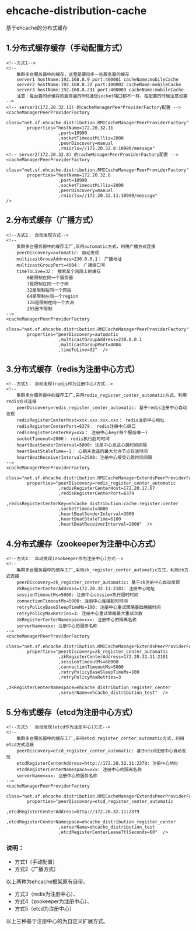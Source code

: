 # ehcache-distribution-cache
基于ehcache的分布式缓存


## 1.分布式缓存缓存（手动配置方式）
    <!--方式1-->
    <!--
        集群多台服务器中的缓存，这里是要同步一些服务器的缓存
        server1 hostName:192.168.8.9 port:400001 cacheName:mobileCache
        server2 hostName:192.168.8.32 port:400002 cacheName:mobileCache
        server3 hostName:192.168.8.231 port:400003 cacheName:mobileCache
        注意：每台要同步缓存的服务器的RMI通信socket端口都不一样，在配置的时候注意设置
    -->
    <!-- server1(172.20.32.11) 的cacheManagerPeerProviderFactory配置 -->
    <cacheManagerPeerProviderFactory
            class="net.sf.ehcache.distribution.RMICacheManagerPeerProviderFactory"
            properties="hostName=172.20.32.11
                        ,port=10990
                        ,socketTimeoutMillis=2000
                        ,peerDiscovery=manual
                        ,rmiUrls=//172.20.32.8:10990/message"
    <!-- server2(172.20.32.8) 的cacheManagerPeerProviderFactory配置 -->
    <cacheManagerPeerProviderFactory
            class="net.sf.ehcache.distribution.RMICacheManagerPeerProviderFactory"
            properties="hostName=172.20.32.8
                        ,port=10990
                        ,socketTimeoutMillis=2000
                        ,peerDiscovery=manual
                        ,rmiUrls=//172.20.32.11:10990/message"
    />




## 2.分布式缓存（广播方式）
    <!--方式2： 自动发现方式-->
    <!--
        集群多台服务器中的缓存工厂,采用automatic方式，利用广播方式连接
        peerDiscovery=automatic: 自动发现
        multicastGroupAddress=230.0.0.1： 广播地址
        multicastGroupPort=4004： 广播端口号
        timeToLive=32： 搜索某个网段上的缓存
            0是限制在同一个服务器
            1是限制在同一个子网
            32是限制在同一个网站
            64是限制在同一个region
            128是限制在同一个大洲
            255是不限制
    -->
    <cacheManagerPeerProviderFactory
            class="net.sf.ehcache.distribution.RMICacheManagerPeerProviderFactory"
            properties="peerDiscovery=automatic
                        ,multicastGroupAddress=230.0.0.1
                        ,multicastGroupPort=4004
                        ,timeToLive=32"  />




## 3.分布式缓存（redis为注册中心方式）
    <!--方式3： 自动发现(redis作为注册中心)方式-->
    <!--
        集群多台服务器中的缓存工厂,采用redis_register_center_automatic方式，利用redis方式连接
        peerDiscovery=redis_register_center_automatic: 基于redis注册中心自动发现
        redisRegisterCenterHost=xxx.xxx.xxx.xxx： redis注册中心地址
        redisRegisterCenterPort=6379： redis注册中心端口
        redisRegisterCenterKey=xxx： 注册中心key(每个服务唯一)
        socketTimeout=2000： redis执行超时时间
        heartBeatSenderInterval=5000: 注册中心发送心跳时间间隔
        heartBeatStaleTime=-1： 心跳未发送的最大允许节点存活时间
        heartBeatReceiverInterval=2500: 注册中心接受心跳时间间隔
    -->
    <cacheManagerPeerProviderFactory
            class="net.sf.ehcache.distribution.RMICacheManagerExtendsPeerProviderFactory"
            properties="peerDiscovery=redis_register_center_automatic
                        ,redisRegisterCenterHost=172.20.17.67
                        ,redisRegisterCenterPort=6379
                        ,redisRegisterCenterKey=ehcache_distribution:cache:register:center
                        ,socketTimeout=3000
                        ,heartBeatSenderInterval=3000
                        ,heartBeatStaleTime=6100
                        ,heartBeatReceiverInterval=2000"  />



## 4.分布式缓存（zookeeper为注册中心方式）
    <!--方式4： 自动发现(zookeeper作为注册中心)方式-->
    <!--
        集群多台服务器中的缓存工厂,采用zk_register_center_automatic方式，利用zk方式连接
        peerDiscovery=zk_register_center_automatic: 基于zk注册中心自动发现
        zkRegisterCenterAddress=172.20.32.11:2181: 注册中心地址
        sessionTimeoutMs=5000: 注册中心session执行超时时间
        connectionTimeoutMs=5000: 注册中心连接超时时间
        retryPolicyBaseSleepTimeMs=100: 注册中心重试策略基础睡眠时间
        retryPolicyMaxRetries=3: 注册中心重试策略最大重试次数
        zkRegisterCenterNamespace=xxx: 注册中心的隔离名称
        serverName=xxx: 注册中心的服务名称
    -->
    <cacheManagerPeerProviderFactory
            class="net.sf.ehcache.distribution.RMICacheManagerExtendsPeerProviderFactory"
            properties="peerDiscovery=zk_register_center_automatic
                        ,zkRegisterCenterAddress=172.20.32.11:2181
                        ,sessionTimeoutMs=60000
                        ,connectionTimeoutMs=5000
                        ,retryPolicyBaseSleepTimeMs=100
                        ,retryPolicyMaxRetries=3
                        ,zkRegisterCenterNamespace=ehcache_distribution_register_center
                        ,serverName=ehcache_distribution_test"  />



## 5.分布式缓存（etcd为注册中心方式）
    <!--方式5： 自动发现(etcd作为注册中心)方式-->
    <!--
        集群多台服务器中的缓存工厂,采用etcd_register_center_automatic方式，利用etcd方式连接
        peerDiscovery=etcd_register_center_automatic: 基于etcd注册中心自动发现
        etcdRegisterCenterAddress=http://172.20.32.11:2379: 注册中心地址
        etcdRegisterCenterNamespace=xxx: 注册中心的隔离名称
        serverName=xxx: 注册中心的服务名称
    -->
    <cacheManagerPeerProviderFactory
            class="net.sf.ehcache.distribution.RMICacheManagerExtendsPeerProviderFactory"
            properties="peerDiscovery=etcd_register_center_automatic
                        ,etcdRegisterCenterAddress=http://172.20.32.11:2379
                        ,etcdRegisterCenterNamespace=ehcache_distribution_register_center
                        ,serverName=ehcache_distribution_test
                        ,etcdRegisterCenterLeaseTtlSeconds=60"  />

### 说明： 

  - 方式1（手动配置）
  - 方式2（广播方式）
  
  以上两种为ehcache框架原有自带。

  - 方式3（redis为注册中心）、
  - 方式4（zookeeper为注册中心）、
  - 方式5（etcd为注册中心）
  
  以上三种基于注册中心的为自定义扩展方式。